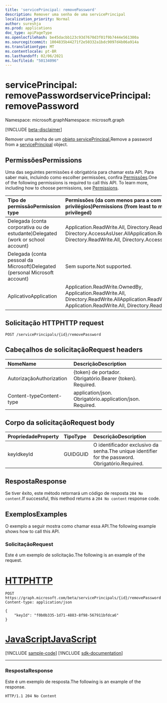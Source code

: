 ```yaml
---
title: 'servicePrincipal: removePassword'
description: Remover uma senha de uma servicePrincipal
localization_priority: Normal
author: sureshja
ms.prod: applications
doc_type: apiPageType
ms.openlocfilehash: be45dacbb123c93d7670d3f01f9b7444e561300a
ms.sourcegitcommit: 1004835b44271f2e50332a1bdc9097d4b06a914a
ms.translationtype: MT
ms.contentlocale: pt-BR
ms.lasthandoff: 02/06/2021
ms.locfileid: "50134096"
---
```

# <a name="serviceprincipal-removepassword"></a><span data-ttu-id="f83ce-103">servicePrincipal: removePassword</span><span class="sxs-lookup"><span data-stu-id="f83ce-103">servicePrincipal: removePassword</span></span>

<span data-ttu-id="f83ce-104">Namespace: microsoft.graph</span><span class="sxs-lookup"><span data-stu-id="f83ce-104">Namespace: microsoft.graph</span></span>

[!INCLUDE [beta-disclaimer](../../includes/beta-disclaimer.md)]

<span data-ttu-id="f83ce-105">Remover uma senha de um [objeto servicePrincipal.](../resources/serviceprincipal.md)</span><span class="sxs-lookup"><span data-stu-id="f83ce-105">Remove a password from a [servicePrincipal](../resources/serviceprincipal.md) object.</span></span>

## <a name="permissions"></a><span data-ttu-id="f83ce-106">Permissões</span><span class="sxs-lookup"><span data-stu-id="f83ce-106">Permissions</span></span>

<span data-ttu-id="f83ce-p101">Uma das seguintes permissões é obrigatória para chamar esta API. Para saber mais, incluindo como escolher permissões, confira [Permissões](/graph/permissions-reference).</span><span class="sxs-lookup"><span data-stu-id="f83ce-p101">One of the following permissions is required to call this API. To learn more, including how to choose permissions, see [Permissions](/graph/permissions-reference).</span></span>

| <span data-ttu-id="f83ce-109">Tipo de permissão</span><span class="sxs-lookup"><span data-stu-id="f83ce-109">Permission type</span></span>                        | <span data-ttu-id="f83ce-110">Permissões (da com menos para a com mais privilégios)</span><span class="sxs-lookup"><span data-stu-id="f83ce-110">Permissions (from least to most privileged)</span></span> |
|:---------------------------------------|:--------------------------------------------|
| <span data-ttu-id="f83ce-111">Delegada (conta corporativa ou de estudante)</span><span class="sxs-lookup"><span data-stu-id="f83ce-111">Delegated (work or school account)</span></span>     | <span data-ttu-id="f83ce-112">Application.ReadWrite.All, Directory.ReadWrite.All, Directory.AccessAsUser.All</span><span class="sxs-lookup"><span data-stu-id="f83ce-112">Application.ReadWrite.All, Directory.ReadWrite.All, Directory.AccessAsUser.All</span></span> |
| <span data-ttu-id="f83ce-113">Delegada (conta pessoal da Microsoft)</span><span class="sxs-lookup"><span data-stu-id="f83ce-113">Delegated (personal Microsoft account)</span></span> | <span data-ttu-id="f83ce-114">Sem suporte.</span><span class="sxs-lookup"><span data-stu-id="f83ce-114">Not supported.</span></span> |
| <span data-ttu-id="f83ce-115">Aplicativo</span><span class="sxs-lookup"><span data-stu-id="f83ce-115">Application</span></span>                            | <span data-ttu-id="f83ce-116">Application.ReadWrite.OwnedBy, Application.ReadWrite.All, Directory.ReadWrite.All</span><span class="sxs-lookup"><span data-stu-id="f83ce-116">Application.ReadWrite.OwnedBy, Application.ReadWrite.All, Directory.ReadWrite.All</span></span> |

## <a name="http-request"></a><span data-ttu-id="f83ce-117">Solicitação HTTP</span><span class="sxs-lookup"><span data-stu-id="f83ce-117">HTTP request</span></span>

<!-- { "blockType": "ignored" } -->

```http
POST /servicePrincipals/{id}/removePassword
```

## <a name="request-headers"></a><span data-ttu-id="f83ce-118">Cabeçalhos de solicitação</span><span class="sxs-lookup"><span data-stu-id="f83ce-118">Request headers</span></span>

| <span data-ttu-id="f83ce-119">Nome</span><span class="sxs-lookup"><span data-stu-id="f83ce-119">Name</span></span>           | <span data-ttu-id="f83ce-120">Descrição</span><span class="sxs-lookup"><span data-stu-id="f83ce-120">Description</span></span>                |
|:---------------|:---------------------------|
| <span data-ttu-id="f83ce-121">Autorização</span><span class="sxs-lookup"><span data-stu-id="f83ce-121">Authorization</span></span>  | <span data-ttu-id="f83ce-p102">{token} de portador. Obrigatório.</span><span class="sxs-lookup"><span data-stu-id="f83ce-p102">Bearer {token}. Required.</span></span>  |
| <span data-ttu-id="f83ce-124">Content-type</span><span class="sxs-lookup"><span data-stu-id="f83ce-124">Content-type</span></span>   | <span data-ttu-id="f83ce-p103">application/json. Obrigatório.</span><span class="sxs-lookup"><span data-stu-id="f83ce-p103">application/json. Required.</span></span>|

## <a name="request-body"></a><span data-ttu-id="f83ce-127">Corpo da solicitação</span><span class="sxs-lookup"><span data-stu-id="f83ce-127">Request body</span></span>

| <span data-ttu-id="f83ce-128">Propriedade</span><span class="sxs-lookup"><span data-stu-id="f83ce-128">Property</span></span>     | <span data-ttu-id="f83ce-129">Tipo</span><span class="sxs-lookup"><span data-stu-id="f83ce-129">Type</span></span>   |<span data-ttu-id="f83ce-130">Descrição</span><span class="sxs-lookup"><span data-stu-id="f83ce-130">Description</span></span>|
|:---------------|:--------|:----------|
| <span data-ttu-id="f83ce-131">keyId</span><span class="sxs-lookup"><span data-stu-id="f83ce-131">keyId</span></span> | <span data-ttu-id="f83ce-132">GUID</span><span class="sxs-lookup"><span data-stu-id="f83ce-132">GUID</span></span> | <span data-ttu-id="f83ce-133">O identificador exclusivo da senha.</span><span class="sxs-lookup"><span data-stu-id="f83ce-133">The unique identifier for the password.</span></span> <span data-ttu-id="f83ce-134">Obrigatório.</span><span class="sxs-lookup"><span data-stu-id="f83ce-134">Required.</span></span> |

## <a name="response"></a><span data-ttu-id="f83ce-135">Resposta</span><span class="sxs-lookup"><span data-stu-id="f83ce-135">Response</span></span>

<span data-ttu-id="f83ce-136">Se tiver êxito, este método retornará um código de resposta `204 No content`.</span><span class="sxs-lookup"><span data-stu-id="f83ce-136">If successful, this method returns a `204 No content` response code.</span></span>

## <a name="examples"></a><span data-ttu-id="f83ce-137">Exemplos</span><span class="sxs-lookup"><span data-stu-id="f83ce-137">Examples</span></span>

<span data-ttu-id="f83ce-138">O exemplo a seguir mostra como chamar essa API.</span><span class="sxs-lookup"><span data-stu-id="f83ce-138">The following example shows how to call this API.</span></span>

### <a name="request"></a><span data-ttu-id="f83ce-139">Solicitação</span><span class="sxs-lookup"><span data-stu-id="f83ce-139">Request</span></span>

<span data-ttu-id="f83ce-140">Este é um exemplo de solicitação.</span><span class="sxs-lookup"><span data-stu-id="f83ce-140">The following is an example of the request.</span></span>

# <a name="http"></a>[<span data-ttu-id="f83ce-141">HTTP</span><span class="sxs-lookup"><span data-stu-id="f83ce-141">HTTP</span></span>](#tab/http)
<!-- {
  "blockType": "request",
  "name": "servicePrincipal_removepassword"
}-->

```http
POST https://graph.microsoft.com/beta/servicePrincipals/{id}/removePassword
Content-type: application/json

{
    "keyId": "f0b0b335-1d71-4883-8f98-567911bfdca6"
}
```
# <a name="javascript"></a>[<span data-ttu-id="f83ce-142">JavaScript</span><span class="sxs-lookup"><span data-stu-id="f83ce-142">JavaScript</span></span>](#tab/javascript)
[!INCLUDE [sample-code](../includes/snippets/javascript/serviceprincipal-removepassword-javascript-snippets.md)]
[!INCLUDE [sdk-documentation](../includes/snippets/snippets-sdk-documentation-link.md)]

---


### <a name="response"></a><span data-ttu-id="f83ce-143">Resposta</span><span class="sxs-lookup"><span data-stu-id="f83ce-143">Response</span></span>

<span data-ttu-id="f83ce-144">Este é um exemplo de resposta.</span><span class="sxs-lookup"><span data-stu-id="f83ce-144">The following is an example of the response.</span></span>

<!-- {
  "blockType": "response",
  "truncated": true,
  "@odata.type": "microsoft.graph.passwordCredential"
} -->

```http
HTTP/1.1 204 No Content
```

<!-- uuid: 16cd6b66-4b1a-43a1-adaf-3a886856ed98
2019-02-04 14:57:30 UTC -->
<!-- {
  "type": "#page.annotation",
  "description": "servicePrincipal: removePassword",
  "keywords": "",
  "section": "documentation",
  "tocPath": ""
}-->



